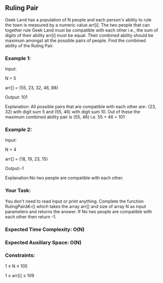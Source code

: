 ## Ruling Pair
Geek Land has a population of N people and each person's ability to rule the town is measured by a numeric value arr[i]. The two people that can together rule Geek Land must be compatible with each other i.e., the sum of digits of their ability arr[i] must be equal. Their combined ability should be maximum amongst all the possible pairs of people. Find the combined ability of the Ruling Pair.

### Example 1:
Input:

N = 5

arr[] = {55, 23, 32, 46, 88}

Output: 101

Explanation:
All possible pairs that are compatible with each other are- (23, 32) with digit sum 5 and (55, 46) with digit sum 10. Out of these the maximum combined ability pair is (55, 46) i.e. 55 + 46 = 101

### Example 2:
Input:

N = 4

arr[] = {18, 19, 23, 15}

Output:-1

Explanation:No two people are compatible with each other. 

### Your Task:  
You don't need to read input or print anything. Complete the function RulingPairâ€‹() which takes the array arr[] and size of array N as input parameters and returns the answer. If No two people are compatible with
each other then return -1.

### Expected Time Complexity: O(N)
### Expected Auxiliary Space: O(N)

### Constraints:

1 ≤ N ≤ 105 

1 ≤ arr[i] ≤ 109
